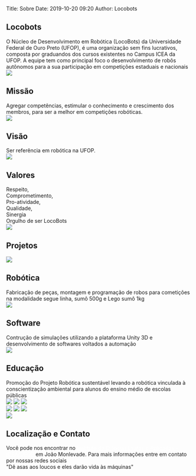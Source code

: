 Title: Sobre
Date: 2019-10-20 09:20
Author: Locobots

<div class="backgroud">
    <section class = "card_view ">
        <div class = "cartao"> 
            <div class="texto">
                <h2>Locobots</h2>
                O Núcleo de Desenvolvimento em Robótica (LocoBots) da Universidade Federal de Ouro Preto (UFOP), é uma organização sem fins lucrativos, composta por graduandos dos cursos existentes no Campus ICEA da UFOP. A equipe tem como principal foco o desenvolvimento de robôs autônomos para a sua participação em competições estaduais e nacionais
            </div>
        </div>
    </section>
    <section class = "card_view" >
        <div class="cartao bg-color">
            <img class="imagem icon" src = '../images/sobre/forma.png'>
            <div class="texto">
                <h2>Missão</h2>
                Agregar competências, estimular o conhecimento e crescimento dos membros, para ser a melhor em competições robóticas.
            </div>
        </div>
        <div class="cartao">
            <img class="imagem icon" src = '../images/sobre/alvo.png'>
            <div class="texto">
                <h2>Visão</h2>
                Ser referência em robótica na UFOP.
            </div>
        </div>
        <div class="cartao bg-color">
            <img class="imagem icon" src = '../images/sobre/valores.png'>
            <div class="texto">
                <h2>Valores</h2>
                    Respeito,<br> 
                    Comprometimento,<br> 
                    Pro-atividade, <br>
                    Qualidade, <br>
                    Sinergia <br>
                    Orgulho de ser LocoBots
            </div>
        </div>
    </section>
    <section class="card_view">
        <div class="cartao">
            <img class="imagem icon" src = '../images/sobre/robo.png'>
            <div class="texto" style = "flex: 1">
                <h2>Projetos</h2>
            </div>
            <div class="card_view">
                <div class="cartao">
                    <img class="imagem icon" src = '../images/sobre/robotica.png'>
                    <div class="texto">
                        <h2>Robótica</h2>
                            Fabricação de peças, montagem e programação de robos para cometições na modalidade segue linha, sumô 500g e Lego sumô 1kg
                    </div>
                </div>
                <div class="cartao bg-color">
                    <img class="imagem icon" src = '../images/sobre/software.png'>
                    <div class="texto">
                        <h2>Software</h2>
                            Contrução de simulações utilizando a plataforma Unity 3D e desenvolvimento de softwares voltados a automação 
                    </div>
                </div>
                <div class="cartao">
                    <img class="imagem icon" src = '../images/sobre/educacional.png'>
                    <div class="texto">
                        <h2>Educação</h2> 
                            Promoção do Projeto Robótica sustentável levando a robótica vinculada à conscientização ambiental para alunos do ensino médio de escolas públicas
                    </div>
                </div>
            </div>
        </div>  
    </section>
    <section class="cartao">
        <div class = "card_view">
            <img class="imagem slide" src = '../images/circuito.png' >
            <img class="imagem slide" src = '../images/simulacao.png'>
            <img class="imagem slide" src = '../images/lego2.png' >
        </div> 
        <div class = "card_view">
            <img class="imagem slide" src = '../images/segueLinha.png'>
            <img class="imagem slide" src = '../images/sumo.png'>
            <img class="imagem slide" src = '../images/lego.png'>
        </div>
    </section>
    <section class="card_view">
        <div class="cartao bg-color">
            <img class="imagem" src = '../images/sobre/localizacao.png'>
            <div class="texto">
                <h2>Localização e Contato</h2>
                Você pode nos encontrar no <a style="color: white" href="https://www.google.com/maps/place/Instituto+de+Ci%C3%AAncias+Exatas+e+Aplicadas+-+ICEA%2FUFOP/@-19.8361918,-43.1677057,15z/data=!4m2!3m1!1s0x0:0x55a7ef3c198b9753?sa=X&ved=2ahUKEwjj8eCZvunnAhWME7kGHTtfB3sQ_BIwC3oECA8QCw">Instituto de Ciências Exatas e Aplicadas - ICEA/UFOP</a> em João Monlevade. Para mais informações entre em contato por nossas redes sociais
            </div>
        </div>
    </section>
</div>
<div style="position:relative;">
    <section class="bg-paralax" style = "background-image:url('../images/equipe/equipe.jpg');">
    </section>
    <div class="lema">"Dê asas aos loucos e eles darão vida às máquinas"</div>
</div>
